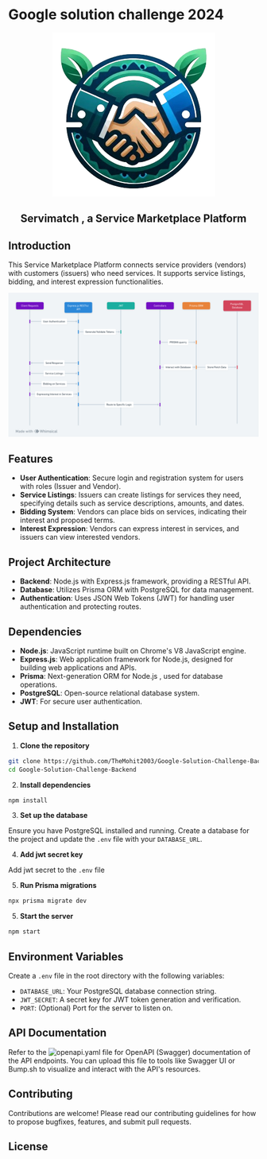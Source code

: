 # Google solution challenge 2024

<p align="center">
  <img src="./assets/logo1.png" />

<h2 align="center">Servimatch , a Service Marketplace Platform</h2>

</p>

## Introduction

This Service Marketplace Platform connects service providers (vendors) with customers (issuers) who need services. It supports service listings, bidding, and interest expression functionalities.

![alt text](/assets/image.png)

## Features

-   **User Authentication**: Secure login and registration system for users with roles (Issuer and Vendor).
-   **Service Listings**: Issuers can create listings for services they need, specifying details such as service descriptions, amounts, and dates.
-   **Bidding System**: Vendors can place bids on services, indicating their interest and proposed terms.
-   **Interest Expression**: Vendors can express interest in services, and issuers can view interested vendors.

## Project Architecture

-   **Backend**: Node.js with Express.js framework, providing a RESTful API.
-   **Database**: Utilizes Prisma ORM with PostgreSQL for data management.
-   **Authentication**: Uses JSON Web Tokens (JWT) for handling user authentication and protecting routes.

## Dependencies

-   **Node.js**: JavaScript runtime built on Chrome's V8 JavaScript engine.
-   **Express.js**: Web application framework for Node.js, designed for building web applications and APIs.
-   **Prisma**: Next-generation ORM for Node.js , used for database operations.
-   **PostgreSQL**: Open-source relational database system.
-   **JWT**: For secure user authentication.

## Setup and Installation

1. **Clone the repository**

```bash
git clone https://github.com/TheMohit2003/Google-Solution-Challenge-Backend.git
cd Google-Solution-Challenge-Backend
```

2. **Install dependencies**

```bash
npm install
```

3. **Set up the database**

Ensure you have PostgreSQL installed and running. Create a database for the project and update the `.env` file with your `DATABASE_URL`.

4. **Add jwt secret key**

Add jwt secret to the `.env` file

5. **Run Prisma migrations**

```bash
npx prisma migrate dev
```

5. **Start the server**

```bash
npm start
```

## Environment Variables

Create a `.env` file in the root directory with the following variables:

-   `DATABASE_URL`: Your PostgreSQL database connection string.
-   `JWT_SECRET`: A secret key for JWT token generation and verification.
-   `PORT`: (Optional) Port for the server to listen on.

## API Documentation

Refer to the ![openapi.yaml](./docs/api/openapi.yaml) file for OpenAPI (Swagger) documentation of the API endpoints. You can upload this file to tools like Swagger UI or Bump.sh to visualize and interact with the API's resources.

## Contributing

Contributions are welcome! Please read our contributing guidelines for how to propose bugfixes, features, and submit pull requests.

## License
